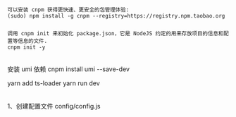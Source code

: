 ###
    可以安装 cnpm 获得更快速、更安全的包管理体验:
    (sudo) npm install -g cnpm --registry=https://registry.npm.taobao.org
###

###
    调用 cnpm init 来初始化 package.json，它是 NodeJS 约定的用来存放项目的信息和配置等信息的文件.
    cnpm init -y
###

######
安装 umi 依赖
cnpm install umi --save-dev

yarn add ts-loader
yarn run dev
######















######
1、创建配置文件 config/config.js

######